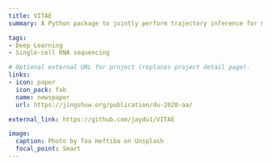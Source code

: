```yaml
---
title: VITAE
summary: A Python package to jointly perform trajectory inference for multiple single-cell RNA sequencing datasets. {{< cite page="/publication/du-2020-aa/" view="4" >}}

tags:
- Deep Learning
- Single-cell RNA sequencing

# Optional external URL for project (replaces project detail page).
links:
- icon: paper
  icon_pack: fab
  name: newspaper
  url: https://jingshuw.org/publication/du-2020-aa/

external_link: https://github.com/jaydu1/VITAE

image:
  caption: Photo by Toa Heftiba on Unsplash
  focal_point: Smart
---
```

